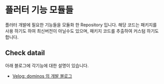 # 플러터 기능 모듈들

플러터 개발에 필요한 기능들을 모듈화 한 Repository 입니다.
해당 코드는 패키지를 사용 하기도 하여 최신버전이 아닐수도 있으며,
패키지 코드를 추출하여 커스텀 하기도 합니다.

## Check datail

아래 블로그에 각기능에 대한 설명이 있습니다.
- [Velog: dominos 의 개발 블로그 ](https://velog.io/@dominos)
